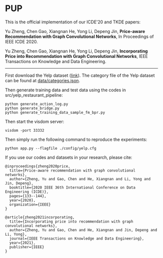 # PUP
This is the official implementation of our ICDE'20 and TKDE papers:  

Yu Zheng, Chen Gao, Xiangnan He, Yong Li, Depeng Jin, **Price-aware Recommendation with Graph Convolutional Networks**, In Proceedings of IEEE ICDE 2020.

Yu Zheng, Chen Gao, Xiangnan He, Yong Li, Depeng Jin, **Incorporating Price into Recommendation with Graph Convolutional Networks**, IEEE Transactions on Knowledge and Data Engineering.

***
First download the Yelp dataset ([link](https://www.yelp.com/dataset)).
The category file of the Yelp dataset can be found at [data/categories.json](data/categories.json).


Then generate training data and test data using the codes in src/yelp_restaurant_pipeline:
```
python generate_action_log.py
python generate_bridge.py
python generate_training_data_sample_fm_bpr.py
```


Then start the visdom server:
```
visdom -port 33332
```


Then simply run the following command to reproduce the experiments:
```
python app.py --flagfile ./config/yelp.cfg
```

If you use our codes and datasets in your research, please cite:
```
@inproceedings{zheng2020price,
  title={Price-aware recommendation with graph convolutional networks},
  author={Zheng, Yu and Gao, Chen and He, Xiangnan and Li, Yong and Jin, Depeng},
  booktitle={2020 IEEE 36th International Conference on Data Engineering (ICDE)},
  pages={133--144},
  year={2020},
  organization={IEEE}
}

@article{zheng2021incorporating,
  title={Incorporating price into recommendation with graph convolutional networks},
  author={Zheng, Yu and Gao, Chen and He, Xiangnan and Jin, Depeng and Li, Yong},
  journal={IEEE Transactions on Knowledge and Data Engineering},
  year={2021},
  publisher={IEEE}
}
```
